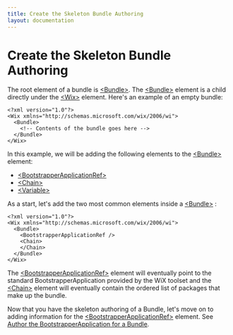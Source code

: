 ```yaml
---
title: Create the Skeleton Bundle Authoring
layout: documentation
---
```

# Create the Skeleton Bundle Authoring

The root element of a bundle is [&lt;Bundle&gt;](~/xsd/wix/bundle.html). The [&lt;Bundle&gt;](~/xsd/wix/bundle.html) element is a child directly under the [&lt;Wix&gt;](~/xsd/wix/wix.html) element. Here&apos;s an example of an empty bundle:

    <?xml version="1.0"?>
    <Wix xmlns="http://schemas.microsoft.com/wix/2006/wi">
      <Bundle>
        <!-- Contents of the bundle goes here -->
      </Bundle>
    </Wix>

In this example, we will be adding the following elements to the [&lt;Bundle&gt;](~/xsd/wix/bundle.html) element:

* [&lt;BootstrapperApplicationRef&gt;](~/xsd/wix/bootstrapperapplicationref.html)
* [&lt;Chain&gt;](~/xsd/wix/chain.html)
* [&lt;Variable&gt;](~/xsd/wix/variable.html)

As a start, let&apos;s add the two most common elements inside a [&lt;Bundle&gt;](~/xsd/wix/bundle.html) :

    <?xml version="1.0"?>
    <Wix xmlns="http://schemas.microsoft.com/wix/2006/wi">
      <Bundle>
        <BootstrapperApplicationRef />
        <Chain>
        </Chain>
      </Bundle>
    </Wix>

The [&lt;BootstrapperApplicationRef&gt;](~/xsd/wix/bootstrapperapplicationref.html) element will eventually point to the standard BootstrapperApplication provided by the WiX toolset and the [&lt;Chain&gt;](~/xsd/wix/chain.html) element will eventually contain the ordered list of packages that make up the bundle.

Now that you have the skeleton authoring of a Bundle, let&apos;s move on to adding information for the [&lt;BootstrapperApplicationRef&gt;](~/xsd/wix/bootstrapperapplicationref.html) element. See [Author the BootstrapperApplication for a Bundle](authoring_bundle_application.html).
